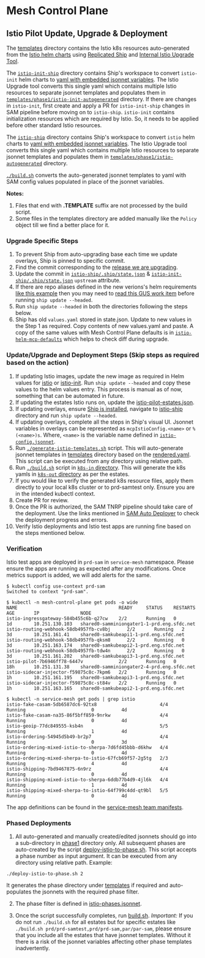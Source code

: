 # Mesh Control Plane
## Istio Pilot Update, Upgrade & Deployment 
The [templates](./templates) directory contains the Istio k8s resources auto-generated from the [Istio helm charts](https://github.com/istio/istio/tree/master/install/kubernetes/helm/istio) using [Replicated Ship](https://github.com/replicatedhq/ship) and [Internal Istio Upgrade Tool](https://git.soma.salesforce.com/servicemesh/istio-upgrade). 

The [`istio-init-ship`](./istio-init-ship) directory contains Ship's workspace to convert `istio-init` helm charts to [yaml with embedded jsonnet variables](./istio-init-ship/rendered.yaml). The Istio Upgrade tool converts this single yaml which contains multiple Istio resources to separate jsonnet templates and populates them in [`templates/phase1/istio-init-autogenerated`](./templates/phase1/istio-init-autogenerated) directory. 
If there are changes in `istio-init`, first create and apply a PR for `istio-init-ship` changes in SAM pipeline before moving on to `istio-ship`. 
`istio-init` contains initialization resources which are required by Istio. So, it needs to be applied before other standard Istio resources.

The [`istio-ship`](./istio-ship) directory contains Ship's workspace to convert `istio` helm charts to [yaml with embedded jsonnet variables](./istio-ship/rendered.yaml). The Istio Upgrade tool converts this single yaml which contains multiple Istio resources to separate jsonnet templates and populates them in [`templates/phase1/istio-autogenerated`](./templates/phase1/istio-autogenerated) directory.

[`./build.sh`](../build.sh) converts the auto-generated jsonnet templates to yaml with SAM config values populated in place of the jsonnet variables.

**Notes:**
1. Files that end with **.TEMPLATE** suffix are not processed by the build script.
1. Some files in the templates directory are added manually like the `Policy` object till we find a better place for it.

### Upgrade Specific Steps
1. To prevent Ship from auto-upgrading base each time we update overlays, Ship is pinned to specific commit.
1. Find the commit corresponding to the [release we are upgrading](https://github.com/istio/istio/releases/).
1. Update the commit in [`istio-ship/.ship/state.json`](istio-ship/.ship/state.json) & [`istio-init-ship/.ship/state.json`](istio-init-ship/.ship/state.json) `upstream` attribute.
1. If there are repo aliases defined in the new verions's helm requirements 
[like this example](https://github.com/istio/istio/blob/1.1.0-snapshot.6/install/kubernetes/helm/istio/requirements.yaml#L64) 
then you may need to [read this GUS work item](https://gus.lightning.force.com/lightning/r/ADM_Work__c/a07B0000005zh55IAA/view) 
before running `ship update --headed`.
1. Run `ship update --headed` in both the directories following the steps below.
1. Ship has old `values.yaml` stored in state.json. Update to new values in the Step 1 as required. Copy contents of new values.yaml and paste. 
A copy of the same values with Mesh Control Plane defaults is in [`istio-helm-mcp-defaults`](./istio-helm-mcp-defaults) which helps to check diff during upgrade.

### Update/Upgrade and Deployment Steps (Skip steps as required based on the action)
1. If updating Istio images, update the new image as required in Helm values for [istio](./istio-helm-mcp-defaults/istio-values.yaml) or [istio-init](./istio-helm-mcp-defaults/istio-init-values.yaml). Run `ship update --headed` and copy these values to the helm values entry. This process is manual as of now, something that can be automated in future. 
1. If updating the estates Istio runs on, update the [istio-pilot-estates.json](./istio-pilot-estates.json).
1. If updating overlays, ensure [Ship is installed](https://github.com/replicatedhq/ship#installation), navigate to [istio-ship](./istio-ship) directory and run `ship update --headed`.
1. If updating overlays, complete all the steps in Ship's visual UI. Jsonnet variables in overlays can be represented as `mcpIstioConfig.<name>` or `%(<name>)s`. Where, `<name>` is the variable name defined in [`istio-config.jsonnet`](./istio-config.jsonnet).
1. Run [`./generate-istio-templates.sh`](./generate-istio-templates.sh) script. This will auto-generate jsonnet templates in [templates](./templates) directory based on the [rendered.yaml](./istio-ship/rendered.yaml). This script can be executed from any directory using relative path.
1. Run [`./build.sh`](../build.sh) script in [`k8s-in` directory](../). This will generate the k8s yamls in [`k8s-out` directory](../../k8s-out) as per the estates.
1. If you would like to verify the generated k8s resource files, apply them directly to your local k8s cluster or to prd-samtest only. Ensure you are in the intended kubectl context.
1. Create PR for review.
1. Once the PR is authorized, the SAM TNRP pipeline should take care of the deployment. Use the links mentioned in [SAM Auto Deployer](https://git.soma.salesforce.com/sam/sam/wiki/Debugging-SAM-Auto-Deployer) to check the deployment progress and errors.
1. Verify Istio deployments and Istio test apps are running fine based on the steps mentioned below.

### Verification
Istio test apps are deployed in `prd-sam` in `service-mesh` namespace. Please ensure the apps are running as expected after any modifications. Once metrics support is added, we will add alerts for the same.
```
$ kubectl config use-context prd-sam
Switched to context "prd-sam".

$ kubectl -n mesh-control-plane get pods -o wide
NAME                                     READY     STATUS    RESTARTS   AGE       IP               NODE
istio-ingressgateway-584b455c6b-q27cw    2/2       Running   0          1d        10.251.130.103   shared0-samminiongater1-1-prd.eng.sfdc.net
istio-routing-webhook-58db4957fb-cv8bj      2/2       Running   2          3d        10.251.161.41    shared0-samkubeapi1-1-prd.eng.sfdc.net
istio-routing-webhook-58db4957fb-qksm8      2/2       Running   0          3d        10.251.163.174   shared0-samkubeapi2-1-prd.eng.sfdc.net
istio-routing-webhook-58db4957fb-tdw4n      2/2       Running   0          3d        10.251.161.202   shared0-samkubeapi3-1-prd.eng.sfdc.net
istio-pilot-7b6946ff78-6447v             2/2       Running   0          18h       10.251.131.38    shared0-samminiongater2-4-prd.eng.sfdc.net
istio-sidecar-injector-f59875c8c-7kpm6   2/2       Running   0          1h        10.251.161.195   shared0-samkubeapi3-1-prd.eng.sfdc.net
istio-sidecar-injector-f59875c8c-st84v   2/2       Running   0          1h        10.251.163.165   shared0-samkubeapi2-1-prd.eng.sfdc.net

$ kubectl -n service-mesh get pods | grep istio
istio-fake-casam-5db6587dc6-92tx8                       4/4       Running                        0          4d
istio-fake-casam-na35-86f5bff859-9nrkw                  4/4       Running                        0          4d
istio-geoip-77dc849555-ksb4n                            5/5       Running                        1          4d
istio-ordering-54945d5b49-br2p7                         4/4       Running                        0          3d
istio-ordering-mixed-istio-to-sherpa-7d6fd45bbb-d6khw   4/4       Running                        0          4d
istio-ordering-mixed-sherpa-to-istio-67fcb69f57-2g5tg   2/3       Running                        4          4d
istio-shipping-7bd9467875-6n9rz                         4/4       Running                        0          4d
istio-shipping-mixed-istio-to-sherpa-6ddb77b4d9-4jl6k   4/4       Running                        1          4d
istio-shipping-mixed-sherpa-to-istio-64f799c4dd-qt9bl   5/5       Running                        0          4d
```

The app definitions can be found in the [service-mesh team manifests](https://git.soma.salesforce.com/sam/manifests/tree/master/apps/team/service-mesh).

### Phased Deployments
1. All auto-generated and manually created/edited jsonnets should go into a sub-directory in [phase1](./templates/phase1) directory only. 
All subsequent phases are auto-created by the script [deploy-istio-to-phase.sh](./deploy-istio-to-phase.sh). 
This script accepts a phase number as input argument. 
It can be executed from any directory using relative path. 
Example:
```
./deploy-istio-to-phase.sh 2
``` 
It generates the phase directory under [templates](./templates) if required and auto-populates the jsonnets with the required phase filter. 

2. The phase filter is defined in [istio-phases.jsonnet](./istio-phases.jsonnet). 

3. Once the script successfully completes, run [build.sh](../build.sh). 
*Important:* If you do not run `./build.sh` for all estates but for specific estates like `./build.sh prd/prd-samtest,prd/prd-sam,par/par-sam`, 
please ensure that you include all the estates that have jsonnet templates. Without it there is a risk of the jsonnet variables affecting other phase templates inadvertently. 
